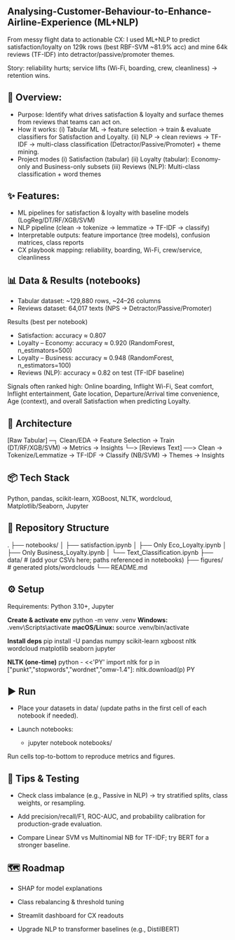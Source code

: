 ## Analysing-Customer-Behaviour-to-Enhance-Airline-Experience (ML+NLP)
From messy flight data to actionable CX: I used ML+NLP to predict satisfaction/loyalty on 129k rows (best RBF-SVM ~81.9% acc) and mine 64k reviews (TF-IDF) into detractor/passive/promoter themes. 

Story: reliability hurts; service lifts (Wi-Fi, boarding, crew, cleanliness) → retention wins.

## 🚀 Overview:
- Purpose: Identify what drives satisfaction & loyalty and surface themes from reviews that teams can act on.
- How it works:
  (i) Tabular ML → feature selection → train & evaluate classifiers for Satisfaction and Loyalty.
  (ii) NLP → clean reviews → TF-IDF → multi-class classification (Detractor/Passive/Promoter) + theme mining.
- Project modes
(i) Satisfaction (tabular)
(ii) Loyalty (tabular): Economy-only and Business-only subsets
(iii) Reviews (NLP): Multi-class classification + word themes

## ✨ Features:
- ML pipelines for satisfaction & loyalty with baseline models (LogReg/DT/RF/XGB/SVM)
- NLP pipeline (clean → tokenize → lemmatize → TF-IDF → classify)
- Interpretable outputs: feature importance (tree models), confusion matrices, class reports
- CX playbook mapping: reliability, boarding, Wi-Fi, crew/service, cleanliness

## 📊 Data & Results (notebooks)
- Tabular dataset: ~129,880 rows, ~24–26 columns
- Reviews dataset: 64,017 texts (NPS → Detractor/Passive/Promoter)

Results (best per notebook)
- Satisfaction: accuracy ≈ 0.807
- Loyalty – Economy: accuracy ≈ 0.920 (RandomForest, n_estimators=500)
- Loyalty – Business: accuracy ≈ 0.948 (RandomForest, n_estimators=100)
- Reviews (NLP): accuracy ≈ 0.82 on test (TF-IDF baseline)

Signals often ranked high: Online boarding, Inflight Wi-Fi, Seat comfort, Inflight entertainment, Gate location, Departure/Arrival time convenience, Age (context), and overall Satisfaction when predicting Loyalty.

## 🧱 Architecture
[Raw Tabular] ─┐    Clean/EDA → Feature Selection → Train (DT/RF/XGB/SVM) → Metrics → Insights
                └─> 
[Reviews Text] ──> Clean → Tokenize/Lemmatize → TF-IDF → Classify (NB/SVM) → Themes → Insights

## 📦 Tech Stack

Python, pandas, scikit-learn, XGBoost, NLTK, wordcloud, Matplotlib/Seaborn, Jupyter

## 📁 Repository Structure
.
├── notebooks/
│   ├── satisfaction.ipynb
│   ├── Only Eco_Loyalty.ipynb
│   ├── Only Business_Loyalty.ipynb
│   └── Text_Classification.ipynb
├── data/            # (add your CSVs here; paths referenced in notebooks)
├── figures/         # generated plots/wordclouds
└── README.md

## ⚙️ Setup

Requirements: Python 3.10+, Jupyter

**Create & activate env**
python -m venv .venv
**Windows:**
.venv\Scripts\activate
**macOS/Linux:**
source .venv/bin/activate

**Install deps**
pip install -U pandas numpy scikit-learn xgboost nltk wordcloud matplotlib seaborn jupyter

**NLTK (one-time)**
python - <<'PY'
import nltk
for p in ["punkt","stopwords","wordnet","omw-1.4"]:
    nltk.download(p)
PY

## ▶️ Run

- Place your datasets in data/ (update paths in the first cell of each notebook if needed).

- Launch notebooks:

  - jupyter notebook notebooks/


Run cells top-to-bottom to reproduce metrics and figures.

## 🧪 Tips & Testing

- Check class imbalance (e.g., Passive in NLP) → try stratified splits, class weights, or resampling.

- Add precision/recall/F1, ROC-AUC, and probability calibration for production-grade evaluation.

- Compare Linear SVM vs Multinomial NB for TF-IDF; try BERT for a stronger baseline.

## 🗺️ Roadmap

- SHAP for model explanations

- Class rebalancing & threshold tuning

- Streamlit dashboard for CX readouts

- Upgrade NLP to transformer baselines (e.g., DistilBERT)

